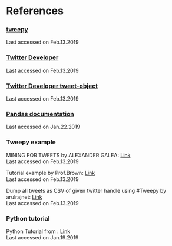 # References

### [tweepy](https://tweepy.readthedocs.io/en/v3.5.0/index.html)
Last accessed on Feb.13.2019

### [Twitter Developer](https://developer.twitter.com/en/docs)
Last accessed on Feb.13.2019

### [Twitter Developer tweet-object](https://developer.twitter.com/en/docs/tweets/data-dictionary/overview/tweet-object.html)
Last accessed on Feb.13.2019


### [Pandas documentation](https://pandas.pydata.org/pandas-docs/stable/index.html)
Last accessed on Jan.22.2019

### Tweepy example

MINING FOR TWEETS by ALEXANDER GALEA: [Link](https://galeascience.wordpress.com/2016/03/18/collecting-twitter-data-with-python/)\
Last accessed on Feb.13.2019

Tutorial example by Prof.Brown: [Link](https://github.com/nikbearbrown/INFO_6210/blob/master/Week_2/NBB_%20BeautifulSoup.ipynb)\
Last accessed on Feb.13.2019

Dump all tweets as CSV of given twitter handle using #Tweepy by arulrajnet: [Link](https://gist.github.com/arulrajnet/0b71842b573d81c7bc23)\
Last accessed on Feb.13.2019


### Python tutorial

Python Tutorial from : [Link](https://www.w3schools.com/python/python_operators.asp)\
Last accessed on Jan.19.2019

